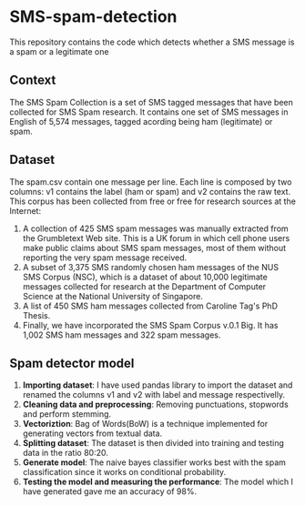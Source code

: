 # SMS-spam-detection
This repository contains the code which detects whether a SMS message is a spam or a legitimate one

## Context
The SMS Spam Collection is a set of SMS tagged messages that have been collected for SMS Spam research. It contains one set of SMS messages in English of 5,574 messages, tagged acording being ham (legitimate) or spam.

## Dataset
The spam.csv contain one message per line. Each line is composed by two columns: v1 contains the label (ham or spam) and v2 contains the raw text.
This corpus has been collected from free or free for research sources at the Internet:

1. A collection of 425 SMS spam messages was manually extracted from the Grumbletext Web site. This is a UK forum in which cell phone users make public claims about SMS spam messages, most of them without reporting the very spam message received.
2. A subset of 3,375 SMS randomly chosen ham messages of the NUS SMS Corpus (NSC), which is a dataset of about 10,000 legitimate messages collected for research at the Department of Computer Science at the National University of Singapore.
3. A list of 450 SMS ham messages collected from Caroline Tag's PhD Thesis.
4. Finally, we have incorporated the SMS Spam Corpus v.0.1 Big. It has 1,002 SMS ham messages and 322 spam messages.

## Spam detector model
1. **Importing dataset**: I have used pandas library to import the dataset and renamed the columns v1 and v2 with label and message respectivelly.
2. **Cleaning data and preprocessing**: Removing punctuations, stopwords and perform stemming.
3. **Vectoriztion**: Bag of Words(BoW) is a technique implemented for generating vectors from textual data.
4. **Splitting dataset**: The dataset is then divided into training and testing data in the ratio 80:20.
5. **Generate model**: The naive bayes classifier works best with the spam classification since it works on conditional probability.
6. **Testing the model and measuring the performance**: The model which I have generated gave me an accuracy of 98%.



